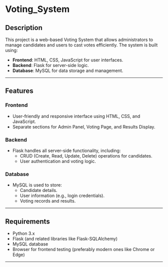 # Voting_System
## Description
This project is a web-based Voting System that allows administrators to manage candidates and users to cast votes efficiently. The system is built using:
- **Frontend**: HTML, CSS, JavaScript for user interfaces.
- **Backend**: Flask for server-side logic.
- **Database**: MySQL for data storage and management.

---

## Features
### Frontend
- User-friendly and responsive interface using HTML, CSS, and JavaScript.
- Separate sections for Admin Panel, Voting Page, and Results Display.

### Backend
- Flask handles all server-side functionality, including:
  - CRUD (Create, Read, Update, Delete) operations for candidates.
  - User authentication and voting logic.

### Database
- MySQL is used to store:
  - Candidate details.
  - User information (e.g., login credentials).
  - Voting records and results.

---

## Requirements
- Python 3.x
- Flask (and related libraries like Flask-SQLAlchemy)
- MySQL database
- Browser for frontend testing (preferably modern ones like Chrome or Edge)

---

